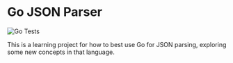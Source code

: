 # Go JSON Parser

![Go Tests](https://github.com/UlrichEckhardt/go-json-parser/actions/workflows/go.yml/badge.svg)

This is a learning project for how to best use Go for JSON parsing, exploring
some new concepts in that language.

